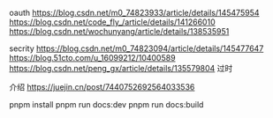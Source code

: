 oauth
https://blog.csdn.net/m0_74823933/article/details/145475954
https://blog.csdn.net/code_fly_/article/details/141266010
https://blog.csdn.net/wochunyang/article/details/138535951

secrity
https://blog.csdn.net/m0_74823094/article/details/145477647
https://blog.51cto.com/u_16099212/10400589
https://blog.csdn.net/peng_gx/article/details/135579804 过时

介绍
https://juejin.cn/post/7440752692564033536

pnpm install
pnpm run docs:dev
pnpm run docs:build